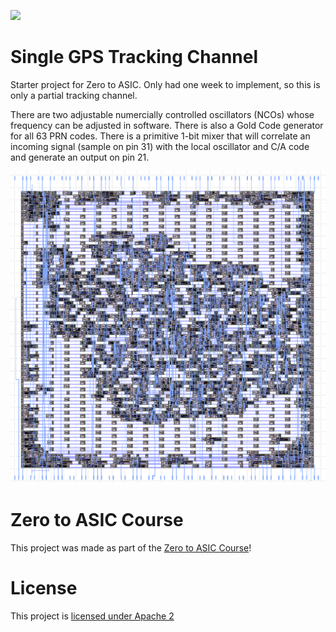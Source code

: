![](../../workflows/multi_tool/badge.svg)

# Single GPS Tracking Channel

Starter project for Zero to ASIC. Only had one week to implement, so this is only a partial tracking channel.

There are two adjustable numercially controlled oscillators (NCOs) whose frequency can be adjusted in software.
There is also a Gold Code generator for all 63 PRN codes. There is a primitive 1-bit mixer that will correlate
an incoming signal (sample on pin 31) with the local oscillator and C/A code and generate an output on pin 21.

![gds](docs/wrapped_channel_gds.png)

# Zero to ASIC Course

This project was made as part of the [Zero to ASIC Course](https://zerotoasiccourse.com)!

# License
This project is [licensed under Apache 2](LICENSE)